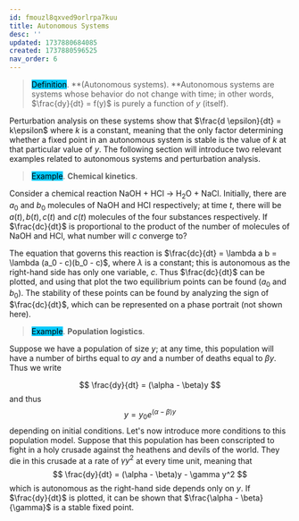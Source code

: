 ```yaml
---
id: fmouzl8qxved9orlrpa7kuu
title: Autonomous Systems
desc: ''
updated: 1737880684085
created: 1737880596525
nav_order: 6
---
```

> <span style="background-color: #03cafc; color: black;">Definition</span>. **(Autonomous systems). **Autonomous systems are systems whose behavior do not change with time; in other words, $\frac{dy}{dt} = f(y)$ is purely a function of $y$ (itself).

Perturbation analysis on these systems show that $\frac{d \epsilon}{dt} = k\epsilon$ where $k$ is a constant, meaning that the only factor determining whether a fixed point in an autonomous system is stable is the value of $k$ at that particular value of $y$. The following section will introduce two relevant examples related to autonomous systems and perturbation analysis.

> <span style="background-color: #03cafc; color: black;">Example</span>. **Chemical kinetics**.

Consider a chemical reaction NaOH + HCl $\to$ H$_2$O + NaCl. Initially, there are $a_0$ and $b_0$ molecules of NaOH and HCl respectively; at time $t$, there will be $a(t), b(t), c(t)$ and $c(t)$ molecules of the four substances respectively. If $\frac{dc}{dt}$ is proportional to the product of the number of molecules of NaOH and HCl, what number will $c$ converge to?

The equation that governs this reaction is $\frac{dc}{dt} = \lambda a b = \lambda (a_0 - c)(b_0 - c)$, where $\lambda$ is a constant; this is autonomous as the right-hand side has only one variable, $c$. Thus $\frac{dc}{dt}$ can be plotted, and using that plot the two equilibrium points can be found ($a_0$ and $b_0$). The stability of these points can be found by analyzing the sign of $\frac{dc}{dt}$, which can be represented on a phase portrait (not shown here).

> <span style="background-color: #03cafc; color: black;">Example</span>. **Population logistics**.

Suppose we have a population of size $y$; at any time, this population will have a number of births equal to $\alpha y$ and a number of deaths equal to $\beta y$. Thus we write

$$
    \frac{dy}{dt} = (\alpha - \beta)y
$$
and thus 
$$
    y=y_0 e^{(\alpha - \beta)y}
$$
depending on initial conditions. Let's now introduce more conditions to this population model. Suppose that this population has been conscripted to fight in a holy crusade against the heathens and devils of the world. They die in this crusade at a rate of $\gamma y^2$ at every time unit, meaning that
$$
    \frac{dy}{dt} = (\alpha - \beta)y - \gamma y^2
$$
which is autonomous as the right-hand side depends only on $y$. If $\frac{dy}{dt}$ is plotted, it can be shown that $\frac{\alpha - \beta}{\gamma}$ is a stable fixed point.

